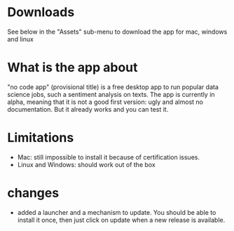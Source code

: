 # Downloads
See below in the "Assets" sub-menu to download the app for mac, windows and linux

# What is the app about
"no code app" (provisional title) is a free desktop app to run popular data science jobs, such a sentiment analysis on texts. The app is currently in alpha, meaning that it is not a good first version: ugly and almost no documentation. But it already works and you can test it.

# Limitations
- Mac: still impossible to install it because of certification issues.
- Linux and Windows: should work out of the box

# changes
- added a launcher and a mechanism to update. You should be able to install it once, then just click on update when a new release is available.
